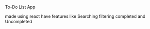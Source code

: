 To-Do List App 


made using react 
have features like Searching 
filtering completed and Uncompleted 